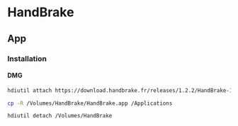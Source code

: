 # HandBrake

## App

### Installation

#### DMG

```sh
hdiutil attach https://download.handbrake.fr/releases/1.2.2/HandBrake-1.2.2.dmg -nobrowse -mountpoint /Volumes/HandBrake
```

```sh
cp -R /Volumes/HandBrake/HandBrake.app /Applications
```

```sh
hdiutil detach /Volumes/HandBrake
```
